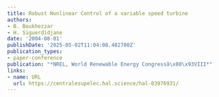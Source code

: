 ```yaml
---
title: Robust Nonlinear Control of a variable speed turbine
authors:
- B. Boukhezzar
- H. Siguerdidjane
date: '2004-08-01'
publishDate: '2025-05-02T11:04:08.482780Z'
publication_types:
- paper-conference
publication: "*NREL, World Renewable Energy Congressâ\x80\x93VIII*"
links:
- name: URL
  url: https://centralesupelec.hal.science/hal-03976931/
---
```

